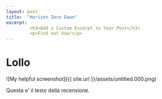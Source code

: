 ```yaml
---
layout: post
title:  "Horizon Zero Dawn"
excerpt:
         <h3>Add a Custom Excerpt to Your Post</h3>
         <p>Find out how!</p>
---
```


# Lollo

![My helpful screenshot]({{ site.url }}/assets/untitled.000.png)


Questa e' il testo della recensione.